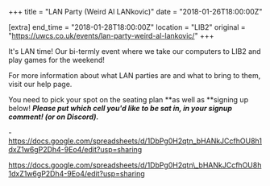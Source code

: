 +++
title = "LAN Party (Weird Al LANkovic)"
date = "2018-01-26T18:00:00Z"

[extra]
end_time = "2018-01-28T18:00:00Z"
location = "LIB2"
original = "https://uwcs.co.uk/events/lan-party-weird-al-lankovic/"
+++

It's LAN time\! Our bi-termly event where we take our computers to LIB2 and play games for the weekend\!

For more information about what LAN parties are and what to bring to them, visit our <span id="2334">help page</span>.

You need to pick your spot on the seating plan **as well as **signing up below\! ***Please put which cell you'd like to be sat in, in your signup comment\! (or on Discord).***

\- <https://docs.google.com/spreadsheets/d/1DbPg0H2qtn_bHANkJCcfhOU8h1dxZ1w6gP2Dh4-9Eo4/edit?usp=sharing>

https://docs.google.com/spreadsheets/d/1DbPg0H2qtn\_bHANkJCcfhOU8h1dxZ1w6gP2Dh4-9Eo4/edit?usp=sharing

